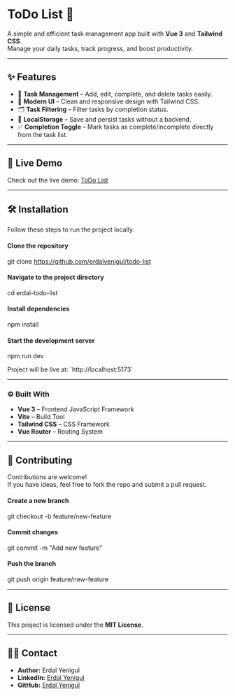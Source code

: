 
# ToDo List 🚀

A simple and efficient task management app built with **Vue 3** and **Tailwind CSS**.  
Manage your daily tasks, track progress, and boost productivity.  

---

## ✨ Features
- 📝 **Task Management** – Add, edit, complete, and delete tasks easily.  
- 🎨 **Modern UI** – Clean and responsive design with Tailwind CSS.  
- 🗂️ **Task Filtering** – Filter tasks by completion status.  
- 💾 **LocalStorage** – Save and persist tasks without a backend.  
- ✅ **Completion Toggle** – Mark tasks as complete/incomplete directly from the task list.  

---

## 🚀 Live Demo
Check out the live demo: [ToDo List](https://todo-list.vercel.app)  

---

## 🛠️ Installation
Follow these steps to run the project locally:  


#### Clone the repository
git clone https://github.com/erdalyenigul/todo-list

#### Navigate to the project directory
cd erdal-todo-list

#### Install dependencies
npm install

#### Start the development server
npm run dev

Project will be live at: \`http://localhost:5173\`  

---

### ⚙️ Built With
- **Vue 3** – Frontend JavaScript Framework  
- **Vite** – Build Tool  
- **Tailwind CSS** – CSS Framework  
- **Vue Router** – Routing System  

---

## 🤝 Contributing
Contributions are welcome!  
If you have ideas, feel free to fork the repo and submit a pull request.  


#### Create a new branch
git checkout -b feature/new-feature

#### Commit changes
git commit -m "Add new feature"

#### Push the branch
git push origin feature/new-feature

---

## 📄 License
This project is licensed under the **MIT License**.  

---

## 🙋‍♂️ Contact
- **Author:** Erdal Yenigul  
- **LinkedIn:** [Erdal Yenigul](https://www.linkedin.com/in/erdal-yenigul/)  
- **GitHub:** [Erdal Yenigul](https://github.com/erdalyenigul)  

